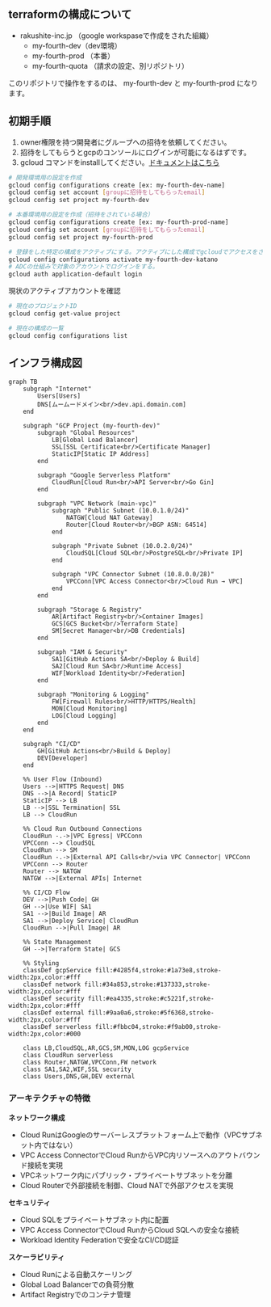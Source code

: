 ## terraformの構成について

- rakushite-inc.jp （google workspaseで作成をされた組織）
  - my-fourth-dev（dev環境）
  - my-fourth-prod （本番）
  - my-fourth-quota （請求の設定、別リポジトリ）

このリポジトリで操作をするのは、 my-fourth-dev と my-fourth-prod になります。

## 初期手順

1. owner権限を持つ開発者にグループへの招待を依頼してください。
2. 招待をしてもらうとgcpのコンソールにログインが可能になるはずです。
3. gcloud コマンドをinstallしてください。[ドキュメントはこちら](https://cloud.google.com/sdk/docs/install?hl=ja)

```bash
# 開発環境用の設定を作成
gcloud config configurations create [ex: my-fourth-dev-name]
gcloud config set account [groupに招待をしてもらったemail]
gcloud config set project my-fourth-dev

# 本番環境用の設定を作成（招待をされている場合）
gcloud config configurations create [ex: my-fourth-prod-name]
gcloud config set account [groupに招待をしてもらったemail]
gcloud config set project my-fourth-prod

# 登録をした特定の構成をアクティブにする。アクティブにした構成でgcloudでアクセスをされる
gcloud config configurations activate my-fourth-dev-katano
# ADCの仕組みで対象のアカウントでログインをする。
gcloud auth application-default login

```

現状のアクティブアカウントを確認

```bash
# 現在のプロジェクトID
gcloud config get-value project
```

```bash
# 現在の構成の一覧
gcloud config configurations list
```

## インフラ構成図

```mermaid
graph TB
    subgraph "Internet"
        Users[Users]
        DNS[ムームードメイン<br/>dev.api.domain.com]
    end

    subgraph "GCP Project (my-fourth-dev)"
        subgraph "Global Resources"
            LB[Global Load Balancer]
            SSL[SSL Certificate<br/>Certificate Manager]
            StaticIP[Static IP Address]
        end

        subgraph "Google Serverless Platform"
            CloudRun[Cloud Run<br/>API Server<br/>Go Gin]
        end

        subgraph "VPC Network (main-vpc)"
            subgraph "Public Subnet (10.0.1.0/24)"
                NATGW[Cloud NAT Gateway]
                Router[Cloud Router<br/>BGP ASN: 64514]
            end

            subgraph "Private Subnet (10.0.2.0/24)"
                CloudSQL[Cloud SQL<br/>PostgreSQL<br/>Private IP]
            end

            subgraph "VPC Connector Subnet (10.8.0.0/28)"
                VPCConn[VPC Access Connector<br/>Cloud Run → VPC]
            end
        end

        subgraph "Storage & Registry"
            AR[Artifact Registry<br/>Container Images]
            GCS[GCS Bucket<br/>Terraform State]
            SM[Secret Manager<br/>DB Credentials]
        end

        subgraph "IAM & Security"
            SA1[GitHub Actions SA<br/>Deploy & Build]
            SA2[Cloud Run SA<br/>Runtime Access]
            WIF[Workload Identity<br/>Federation]
        end

        subgraph "Monitoring & Logging"
            FW[Firewall Rules<br/>HTTP/HTTPS/Health]
            MON[Cloud Monitoring]
            LOG[Cloud Logging]
        end
    end

    subgraph "CI/CD"
        GH[GitHub Actions<br/>Build & Deploy]
        DEV[Developer]
    end

    %% User Flow (Inbound)
    Users -->|HTTPS Request| DNS
    DNS -->|A Record| StaticIP
    StaticIP --> LB
    LB -->|SSL Termination| SSL
    LB --> CloudRun

    %% Cloud Run Outbound Connections
    CloudRun -.->|VPC Egress| VPCConn
    VPCConn --> CloudSQL
    CloudRun --> SM
    CloudRun -.->|External API Calls<br/>via VPC Connector| VPCConn
    VPCConn --> Router
    Router --> NATGW
    NATGW -->|External APIs| Internet

    %% CI/CD Flow
    DEV -->|Push Code| GH
    GH -->|Use WIF| SA1
    SA1 -->|Build Image| AR
    SA1 -->|Deploy Service| CloudRun
    CloudRun -->|Pull Image| AR

    %% State Management
    GH -->|Terraform State| GCS

    %% Styling
    classDef gcpService fill:#4285f4,stroke:#1a73e8,stroke-width:2px,color:#fff
    classDef network fill:#34a853,stroke:#137333,stroke-width:2px,color:#fff
    classDef security fill:#ea4335,stroke:#c5221f,stroke-width:2px,color:#fff
    classDef external fill:#9aa0a6,stroke:#5f6368,stroke-width:2px,color:#fff
    classDef serverless fill:#fbbc04,stroke:#f9ab00,stroke-width:2px,color:#000

    class LB,CloudSQL,AR,GCS,SM,MON,LOG gcpService
    class CloudRun serverless
    class Router,NATGW,VPCConn,FW network
    class SA1,SA2,WIF,SSL security
    class Users,DNS,GH,DEV external
```

### アーキテクチャの特徴

**ネットワーク構成**

- Cloud RunはGoogleのサーバーレスプラットフォーム上で動作（VPCサブネット内ではない）
- VPC Access ConnectorでCloud RunからVPC内リソースへのアウトバウンド接続を実現
- VPCネットワーク内にパブリック・プライベートサブネットを分離
- Cloud Routerで外部接続を制御、Cloud NATで外部アクセスを実現

**セキュリティ**

- Cloud SQLをプライベートサブネット内に配置
- VPC Access ConnectorでCloud RunからCloud SQLへの安全な接続
- Workload Identity Federationで安全なCI/CD認証

**スケーラビリティ**

- Cloud Runによる自動スケーリング
- Global Load Balancerでの負荷分散
- Artifact Registryでのコンテナ管理
